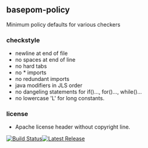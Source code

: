 ## basepom-policy

Minimum policy defaults for various checkers

### checkstyle

- newline at end of file
- no spaces at end of line
- no hard tabs
- no * imports
- no redundant imports
- java modifiers in JLS order
- no dangeling statements for if()..., for()..., while()...
- no lowercase 'L' for long constants.

### license

- Apache license header without copyright line.

[![Build Status](https://travis-ci.org/basepom/basepom-policy.svg?branch=master)](https://travis-ci.org/basepom/basepom-policy)[![Latest Release](https://maven-badges.herokuapp.com/maven-central/org.basepom.maven/basepom-policy/badge.svg)](http://search.maven.org/#search%7Cgav%7C1%7Cg%3A%22org.basepom%22%20AND%20a%3A%22basepom-policy%22)
